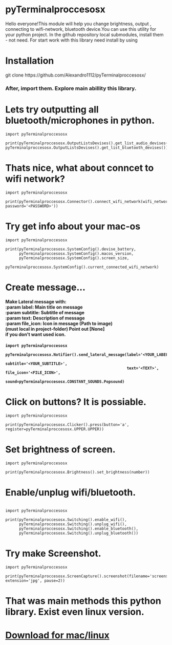 

# pyTerminalproccesosx
Hello everyone!This module will help you change brightness, output , connecting to wifi-network, bluetooth device.You can use this utility for your python project.
In the github repository local submodules, install them - not need. For start work with this library need install by using 
# Installation
<p> git clone https://github.com/Alexandro1112/pyTerminalproccesosx/<p>
     <h3>After, import them. Explore main abillity this library. <h3>
     
# Lets try outputting all bluetooth/microphones in python.

```
import pyTerminalproccesosx

print(pyTerminalproccesosx.OutputListsDevises().get_list_audio_devises(), pyTerminalproccesosx.OutputListsDevises().get_list_bluetooth_devises())
```

# Thats nice, what about conncet to wifi network?

```
import pyTerminalproccesosx

print(pyTerminalproccesosx.Connector().connect_wifi_network(wifi_network='<WIFI_NAME>', password='<PASSWORD>'))
```

# Try get info about your mac-os

```
import pyTerminalproccesosx

print(pyTerminalproccesosx.SystemConfig().devise_battery,
      pyTerminalproccesosx.SystemConfig().macos_version,
      pyTerminalproccesosx.SystemConfig().screen_size,
      pyTerminalproccesosx.SystemConfig().current_connected_wifi_network)
```
# Create message...

<h4> Make Lateral message with:<br>
 :param label: Main title on message<br>
 :param subtitle: Subtitle of message<br>
 :param text: Description of message<br>
 :param file_icon: Icon in message (Path to image)<br>
 (must local in project-folder) Point out [None]<br>
 if you don't want used icon.<h4>

```
import pyTerminalproccesosx

pyTerminalproccesosx.Notifier().send_lateral_message(label='<YOUR_LABEL>',
                                                     subtitle='<YOUR_SUBTITLE>',
                                                     text='<TEXT>', file_icon='<FILE_ICON>',
                                                     sound=pyTerminalproccesosx.CONSTANT_SOUNDS.Popsound)
``` 
     
# Click on buttons? It is possiable.

``` 
import pyTerminalproccesosx

print(pyTerminalproccesosx.Clicker().press(button='a', register=pyTerminalproccesosx.UPPER.UPPER))
``` 
     
# Set brightness of screen.
     
     
``` 
import pyTerminalproccesosx

print(pyTerminalproccesosx.Brightness().set_brightness(number))
``` 

# Enable/unplug wifi/bluetooth.
``` 
     
import pyTerminalproccesosx

print(pyTerminalproccesosx.Switching().enable_wifi(),
      pyTerminalproccesosx.Switching().unplug_wifi(),
      pyTerminalproccesosx.Switching().enable_bluetooth(),
      pyTerminalproccesosx.Switching().unplug_bluetooth())
``` 
# Try make Screenshot.
     
``` 
import pyTerminalproccesosx

print(pyTerminalproccesosx.ScreenCapture().screenshot(filename='screenshot', extension='jpg', pause=2))
``` 

<h1> That was main methods this python library. Exist even linux version.<h1>
<a href="/Users/admin/PycharmProjects/ziptest/pyTerminalproccesosx__/dist/pyTerminalproccesosx-0.1.0.tar.gz" download>Download for mac/linux</a>
